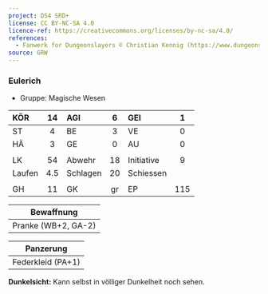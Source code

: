 ```yaml
---
project: DS4 SRD+
license: CC BY-NC-SA 4.0
licence-ref: https://creativecommons.org/licenses/by-nc-sa/4.0/
references: 
  - Fanwerk for Dungeonslayers © Christian Kennig (https://www.dungeonslayers.net/)
source: GRW
---
```


### Eulerich

- Gruppe: Magische Wesen

| KÖR    | 14  | AGI      |  6  | GEI        |  1  |
| :----- | :-: | :------- | :-: | :--------- | :-: |
| ST     |  4  | BE       |  3  | VE         |  0  |
| HÄ     |  3  | GE       |  0  | AU         |  0  |
|        |     |          |     |            |     |
| LK     | 54  | Abwehr   | 18  | Initiative |  9  |
| Laufen | 4.5 | Schlagen | 20  | Schiessen  |     |
|        |     |          |     |            |     |
| GH     | 11  | GK       | gr  | EP         | 115 |

|     Bewaffnung      |
| :-----------------: |
| Pranke (WB+2, GA-2) |

|     Panzerung     |
| :---------------: |
| Federkleid (PA+1) |

**Dunkelsicht:** Kann selbst in völliger Dunkelheit noch sehen.

